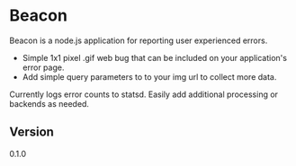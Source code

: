 Beacon
======

Beacon is a node.js application for reporting user experienced errors.

  - Simple 1x1 pixel .gif web bug that can be included on your application's error page.
  - Add simple query parameters to to your img url to collect more data.

Currently logs error counts to statsd.  Easily add additional processing or backends as needed.

Version
----

0.1.0

